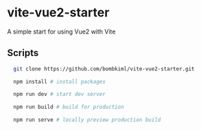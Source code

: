 # vite-vue2-starter

A simple start for using Vue2 with Vite

## Scripts

```bash
  git clone https://github.com/bombkiml/vite-vue2-starter.git
  
  npm install # install packages
  
  npm run dev # start dev server
  
  npm run build # build for production
  
  npm run serve # locally preview production build
```
